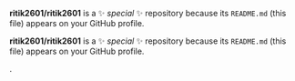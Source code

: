 

**ritik2601/ritik2601** is a ✨ _special_ ✨ repository because its `README.md` (this file) appears on your GitHub profile.




**ritik2601/ritik2601** is a ✨ _special_ ✨ repository because its `README.md` (this file) appears on your GitHub profile.









.







